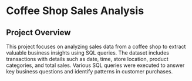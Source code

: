 # Coffee Shop Sales Analysis

## Project Overview
This project focuses on analyzing sales data from a coffee shop to extract valuable business insights using SQL queries. The dataset includes transactions with details such as date, time, store location, product categories, and total sales. Various SQL queries were executed to answer key business questions and identify patterns in customer purchases.

